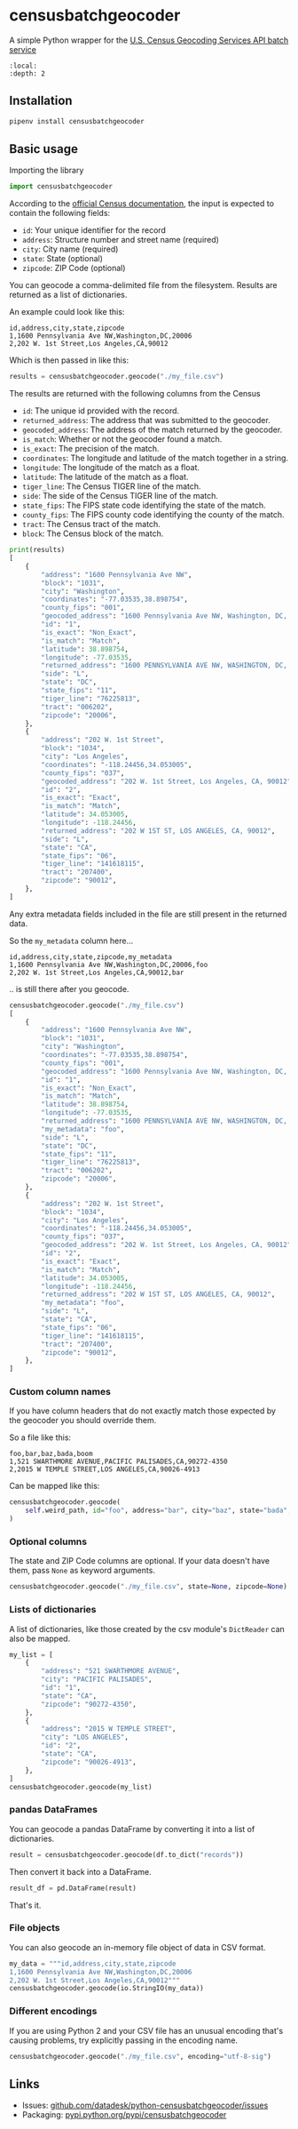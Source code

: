 # censusbatchgeocoder

A simple Python wrapper for the [U.S. Census Geocoding Services API batch service](https://www.documentcloud.org/documents/3894452-Census-Geocoding-Services-API.html)

```{contents} Table of contents
:local:
:depth: 2
```

## Installation

```bash
pipenv install censusbatchgeocoder
```

## Basic usage

Importing the library

```python
import censusbatchgeocoder
```

According to the [official Census documentation](https://www.documentcloud.org/documents/3894452-Census-Geocoding-Services-API.html), the input is expected to contain the following fields:

* ``id``: Your unique identifier for the record
* ``address``: Structure number and street name (required)
* ``city``: City name (required)
* ``state``: State (optional)
* ``zipcode``: ZIP Code (optional)

You can geocode a comma-delimited file from the filesystem. Results are returned as a list of dictionaries.

An example could look like this:

```text
id,address,city,state,zipcode
1,1600 Pennsylvania Ave NW,Washington,DC,20006
2,202 W. 1st Street,Los Angeles,CA,90012
```

Which is then passed in like this:

```python
results = censusbatchgeocoder.geocode("./my_file.csv")
```

The results are returned with the following columns from the Census

* ``id``: The unique id provided with the record.
* ``returned_address``: The address that was submitted to the geocoder.
* ``geocoded_address``: The address of the match returned by the geocoder.
* ``is_match``: Whether or not the geocoder found a match.
* ``is_exact``: The precision of the match.
* ``coordinates``: The longitude and latitude of the match together in a string.
* ``longitude``: The longitude of the match as a float.
* ``latitude``: The latitude of the match as a float.
* ``tiger_line``: The Census TIGER line of the match.
* ``side``: The side of the Census TIGER line of the match.
* ``state_fips``: The FIPS state code identifying the state of the match.
* ``county_fips``: The FIPS county code identifying the county of the match.
* ``tract``: The Census tract of the match.
* ``block``: The Census block of the match.

```python
print(results)
[
    {
        "address": "1600 Pennsylvania Ave NW",
        "block": "1031",
        "city": "Washington",
        "coordinates": "-77.03535,38.898754",
        "county_fips": "001",
        "geocoded_address": "1600 Pennsylvania Ave NW, Washington, DC, 20006",
        "id": "1",
        "is_exact": "Non_Exact",
        "is_match": "Match",
        "latitude": 38.898754,
        "longitude": -77.03535,
        "returned_address": "1600 PENNSYLVANIA AVE NW, WASHINGTON, DC, 20502",
        "side": "L",
        "state": "DC",
        "state_fips": "11",
        "tiger_line": "76225813",
        "tract": "006202",
        "zipcode": "20006",
    },
    {
        "address": "202 W. 1st Street",
        "block": "1034",
        "city": "Los Angeles",
        "coordinates": "-118.24456,34.053005",
        "county_fips": "037",
        "geocoded_address": "202 W. 1st Street, Los Angeles, CA, 90012",
        "id": "2",
        "is_exact": "Exact",
        "is_match": "Match",
        "latitude": 34.053005,
        "longitude": -118.24456,
        "returned_address": "202 W 1ST ST, LOS ANGELES, CA, 90012",
        "side": "L",
        "state": "CA",
        "state_fips": "06",
        "tiger_line": "141618115",
        "tract": "207400",
        "zipcode": "90012",
    },
]
```

Any extra metadata fields included in the file are still present in the returned data.

So the ``my_metadata`` column here...

```text
id,address,city,state,zipcode,my_metadata
1,1600 Pennsylvania Ave NW,Washington,DC,20006,foo
2,202 W. 1st Street,Los Angeles,CA,90012,bar
```

.. is still there after you geocode.

```python
censusbatchgeocoder.geocode("./my_file.csv")
[
    {
        "address": "1600 Pennsylvania Ave NW",
        "block": "1031",
        "city": "Washington",
        "coordinates": "-77.03535,38.898754",
        "county_fips": "001",
        "geocoded_address": "1600 Pennsylvania Ave NW, Washington, DC, 20006",
        "id": "1",
        "is_exact": "Non_Exact",
        "is_match": "Match",
        "latitude": 38.898754,
        "longitude": -77.03535,
        "returned_address": "1600 PENNSYLVANIA AVE NW, WASHINGTON, DC, 20502",
        "my_metadata": "foo",
        "side": "L",
        "state": "DC",
        "state_fips": "11",
        "tiger_line": "76225813",
        "tract": "006202",
        "zipcode": "20006",
    },
    {
        "address": "202 W. 1st Street",
        "block": "1034",
        "city": "Los Angeles",
        "coordinates": "-118.24456,34.053005",
        "county_fips": "037",
        "geocoded_address": "202 W. 1st Street, Los Angeles, CA, 90012",
        "id": "2",
        "is_exact": "Exact",
        "is_match": "Match",
        "latitude": 34.053005,
        "longitude": -118.24456,
        "returned_address": "202 W 1ST ST, LOS ANGELES, CA, 90012",
        "my_metadata": "foo",
        "side": "L",
        "state": "CA",
        "state_fips": "06",
        "tiger_line": "141618115",
        "tract": "207400",
        "zipcode": "90012",
    },
]
```

### Custom column names

If you have column headers that do not exactly match those expected by the geocoder you should override them.

So a file like this:

```text
foo,bar,baz,bada,boom
1,521 SWARTHMORE AVENUE,PACIFIC PALISADES,CA,90272-4350
2,2015 W TEMPLE STREET,LOS ANGELES,CA,90026-4913
```

Can be mapped like this:

```python
censusbatchgeocoder.geocode(
    self.weird_path, id="foo", address="bar", city="baz", state="bada", zipcode="boom"
)
```

### Optional columns

The state and ZIP Code columns are optional. If your data doesn't have them, pass ``None`` as keyword arguments.

```python
censusbatchgeocoder.geocode("./my_file.csv", state=None, zipcode=None)
```

### Lists of dictionaries

A list of dictionaries, like those created by the csv module's ``DictReader`` can also be mapped.

```python
my_list = [
    {
        "address": "521 SWARTHMORE AVENUE",
        "city": "PACIFIC PALISADES",
        "id": "1",
        "state": "CA",
        "zipcode": "90272-4350",
    },
    {
        "address": "2015 W TEMPLE STREET",
        "city": "LOS ANGELES",
        "id": "2",
        "state": "CA",
        "zipcode": "90026-4913",
    },
]
censusbatchgeocoder.geocode(my_list)
```

### pandas DataFrames

You can geocode a pandas DataFrame by converting it into a list of dictionaries.

```python
result = censusbatchgeocoder.geocode(df.to_dict("records"))
```

Then convert it back into a DataFrame.

```python
result_df = pd.DataFrame(result)
```

That's it.

### File objects

You can also geocode an in-memory file object of data in CSV format.

```python
my_data = """id,address,city,state,zipcode
1,1600 Pennsylvania Ave NW,Washington,DC,20006
2,202 W. 1st Street,Los Angeles,CA,90012"""
censusbatchgeocoder.geocode(io.StringIO(my_data))
```

### Different encodings

If you are using Python 2 and your CSV file has an unusual encoding that's causing problems, try explicitly passing in the encoding name.

```python
censusbatchgeocoder.geocode("./my_file.csv", encoding="utf-8-sig")
```

## Links

* Issues: [github.com/datadesk/python-censusbatchgeocoder/issues](https://github.com/datadesk/censusbatchgeocoder/issues)
* Packaging: [pypi.python.org/pypi/censusbatchgeocoder](https://pypi.python.org/pypi/censusbatchgeocoder)
